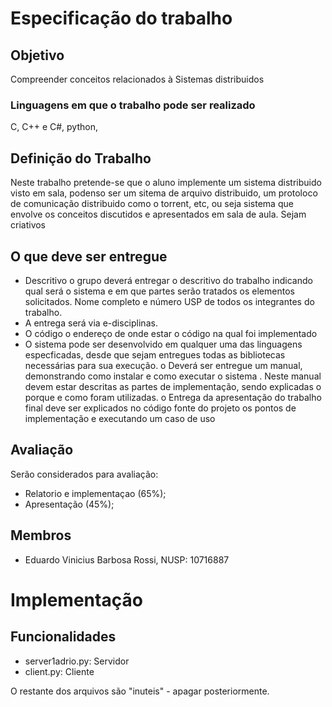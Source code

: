 # Especificação do trabalho

## Objetivo
Compreender conceitos relacionados à Sistemas distribuidos

### Linguagens em que o trabalho pode ser realizado
C, C++ e C#, python,

## Definição do Trabalho
Neste trabalho pretende-se que o aluno implemente um sistema distribuido visto em sala,
podenso ser um sitema de arquivo distribuido, um protoloco de comunicação distribuido
como o torrent, etc, ou seja sistema que envolve os conceitos discutidos e apresentados em
sala de aula. Sejam criativos

## O que deve ser entregue
- Descritivo o grupo deverá entregar o descritivo do trabalho indicando qual
será o sistema e em que partes serão tratados os elementos solicitados.
Nome completo e número USP de todos os integrantes do trabalho.
- A entrega será via e-disciplinas.
- O código o endereço de onde estar o código na qual foi
implementado
- O sistema pode ser desenvolvido em qualquer uma das linguagens
especficadas, desde que sejam entregues todas as bibliotecas
necessárias para sua execução.
o Deverá ser entregue um manual, demonstrando como instalar e como
executar o sistema . Neste manual devem estar descritas as partes de
implementação, sendo explicadas o porque e como foram utilizadas.
o Entrega da apresentação do trabalho final deve ser explicados no
código fonte do projeto os pontos de implementação e executando
um caso de uso

## Avaliação
Serão considerados para avaliação:
- Relatorio e implementaçao (65%);
- Apresentação (45%);

## Membros
- Eduardo Vinicius Barbosa Rossi, NUSP: 10716887

# Implementação

## Funcionalidades

- server1adrio.py: Servidor
- client.py: Cliente

O restante dos arquivos são "inuteis" - apagar posteriormente.